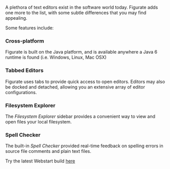 A plethora of text editors exist in the software world today. Figurate adds one more to the list, with some subtle differences that you may find appealing.

Some features include:

### Cross-platform ###

Figurate is built on the Java platform, and is available anywhere a Java 6 runtime is found (i.e. Windows, Linux, Mac OSX)

### Tabbed Editors ###

Figurate uses tabs to provide quick access to open editors. Editors may also be docked and detached, allowing you an extensive array of editor configurations.

### Filesystem Explorer ###

The _Filesystem Explorer_ sidebar provides a convenient way to view and open files your local filesystem.

### Spell Checker ###

The built-in _Spell Checker_ provided real-time feedback on spelling errors in source file comments and plain text files.


Try the latest Webstart build [here](http://figurate.org/webstart/launch.jnlp)